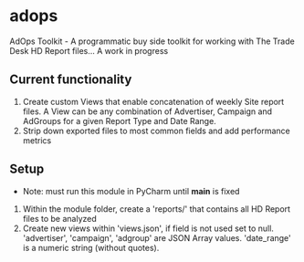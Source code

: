 # adops
AdOps Toolkit  - A programmatic buy side toolkit for working with The Trade Desk HD Report files... A work in progress

## Current functionality
1. Create custom Views that enable concatenation of weekly Site report files. A View can be any combination of Advertiser, Campaign and AdGroups for a given Report Type and Date Range.
2. Strip down exported files to most common fields and add performance metrics


## Setup
* Note: must run this module in PyCharm until __main__ is fixed
1. Within the module folder, create a 'reports/' that contains all HD Report files to be analyzed
2. Create new views within 'views.json', if field is not used set to null. 'advertiser', 'campaign', 'adgroup' are JSON Array values. 'date_range' is a numeric string (without quotes).

